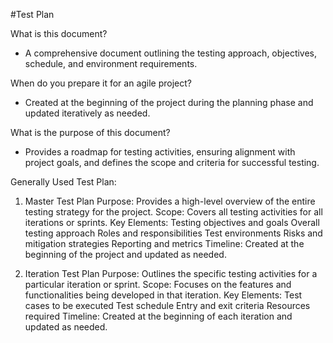 #Test Plan

What is this document? 
- A comprehensive document outlining the testing approach, objectives, schedule, and environment requirements.

When do you prepare it for an agile project? 
- Created at the beginning of the project during the planning phase and updated iteratively as needed.

What is the purpose of this document? 
- Provides a roadmap for testing activities, ensuring alignment with project goals, and defines the scope and criteria for successful testing.

Generally Used Test Plan:
1. Master Test Plan
    Purpose: Provides a high-level overview of the entire testing strategy for the project.
    Scope: Covers all testing activities for all iterations or sprints.
    Key Elements:
        Testing objectives and goals
        Overall testing approach
        Roles and responsibilities
        Test environments
        Risks and mitigation strategies
        Reporting and metrics
Timeline: Created at the beginning of the project and updated as needed.

2. Iteration Test Plan
    Purpose: Outlines the specific testing activities for a particular iteration or sprint.
    Scope: Focuses on the features and functionalities being developed in that iteration.
    Key Elements:
        Test cases to be executed
        Test schedule
        Entry and exit criteria
        Resources required
    Timeline: Created at the beginning of each iteration and updated as needed.
